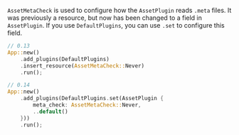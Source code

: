 `AssetMetaCheck` is used to configure how the `AssetPlugin` reads `.meta` files. It was previously a resource, but now has been changed to a field in `AssetPlugin`. If you use `DefaultPlugins`, you can use `.set` to configure this field.

```rust
// 0.13
App::new()
    .add_plugins(DefaultPlugins)
    .insert_resource(AssetMetaCheck::Never)
    .run();

// 0.14
App::new()
    .add_plugins(DefaultPlugins.set(AssetPlugin {
        meta_check: AssetMetaCheck::Never,
        ..default()
    }))
    .run();
```
